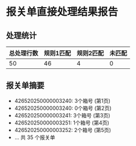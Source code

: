 # 报关单直接处理结果报告

## 处理统计
| 总处理行数 | 规则1匹配 | 规则2匹配 | 未匹配 |
|------------|-----------|-----------|--------|
| 50 | 46 | 4 | 0 |

## 报关单摘要
- 426520250000003240: 3个箱号 (第1页)
- 426520250000003240: 0个箱号 (第2页)
- 426520250000003241: 3个箱号 (第3页)
- 426520250000003251: 1个箱号 (第4页)
- 426520250000003252: 2个箱号 (第5页)
- ... 共 35 个报关单
